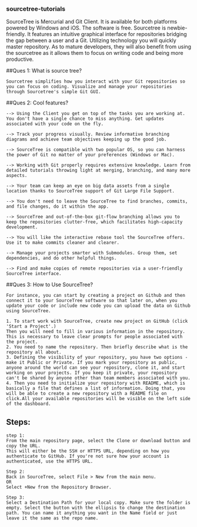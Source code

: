 ### sourcetree-tutorials

SourceTree is Mercurial and Git Client. It is available for both platforms powered by Windows and iOS. The software is free. Sourcetree is newbie-friendly. It features an intuitive graphical interface for repositories bridging the gap between a user and a Git. Utilizing technology you will quickly master repository. As to mature developers, they will also benefit from using the sourcetree as it allows them to focus on writing code and being more productive.

##Ques 1: What is source tree?
```
Sourcetree simplifies how you interact with your Git repositories so you can focus on coding. Visualize and manage your repositories through Sourcetree's simple Git GUI.
```

##Ques 2: Cool features?
```
--> Using the Client you get on top of the tasks you are working at. You don't have a single chance to miss anything. Get updates associated with your code on the fly.

--> Track your progress visually. Review informative branching diagrams and achieve team objectives keeping up the good job.

--> SourceTree is compatible with two popular OS, so you can harness the power of Git no matter of your preferences (Windows or Mac).

--> Working with Git properly requires extensive knowledge. Learn from detailed tutorials throwing light at merging, branching, and many more aspects.

--> Your team can keep an eye on big data assets from a single location thanks to SourceTree support of Git Large File Support.

--> You don't need to leave the SourceTree to find branches, commits, and file changes, do it within the app.

--> SourceTree and out-of-the-box git-flow branching allows you to keep the repositories clutter-free, which facilitates high-capacity development.

--> You will like the interactive rebase tool the SourceTree offers. Use it to make commits cleaner and clearer.

--> Manage your projects smarter with Submodules. Group them, set dependencies, and do other helpful things.

--> Find and make copies of remote repositories via a user-friendly SourceTree interface.
```

##Ques 3: How to Use SourceTree?
```
For instance, you can start by creating a project on Github and then connect it to your SourceTree software so that later on, when you update your code or include new code you can upload the data on Github using SourceTree.

1. To start work with SourceTree, create new project on GitHub (click 'Start a Project'.)
Then you will need to fill in various information in the repository. This is necessary to leave clear prompts for people associated with the project.
2. You need to name the repository. Then briefly describe what is the repository all about.
3. Defining the visibility of your repository, you have two options - make it Public or Private. If you mark your repository as public, anyone around the world can see your repository, clone it, and start working on your projects. If you keep it private, your repository can't be shared by anyone other than team members associated with you.
4. Then you need to initialize your repository with README, which is basically a file that defines a list of information. Doing that, you will be able to create a new repository with a README file on click.All your available repositories will be visible on the left side of the dashboard.
```

## Steps:
```
step 1:
From the main repository page, select the Clone or download button and copy the URL.
This will either be the SSH or HTTPS URL, depending on how you authenticate to GitHub. If you're not sure how your account is authenticated, use the HTTPS URL.

Step 2:
Back in SourceTree, select File > New from the main menu.
OR
Select +New from the Repository Browser.

Step 3:
Select a Destination Path for your local copy. Make sure the folder is empty. Select the button with the ellipsis to change the destination path. You can name it anything you want in the Name field or just leave it the same as the repo name.

```










